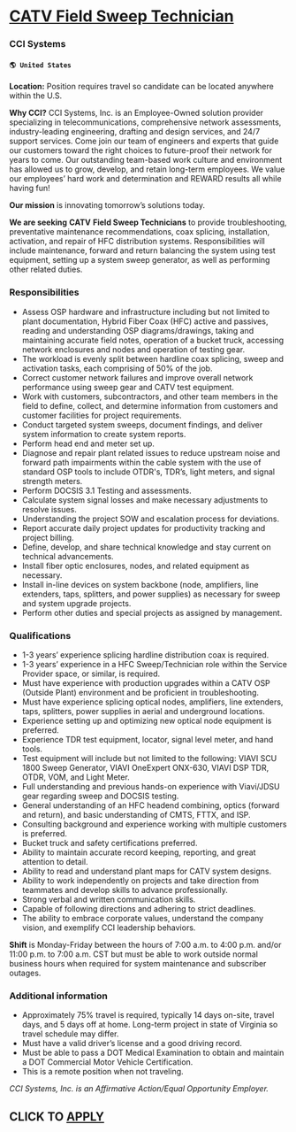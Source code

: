 # [CATV Field Sweep Technician](https://www.remotewlb.com/apply/catv-field-sweep-technician)  
### CCI Systems  
#### `🌎 United States`  

**Location:** Position requires travel so candidate can be located anywhere within the U.S.

 **Why CCI?** CCI Systems, Inc. is an Employee-Owned solution provider specializing in telecommunications, comprehensive network assessments, industry-leading engineering, drafting and design services, and 24/7 support services. Come join our team of engineers and experts that guide our customers toward the right choices to future-proof their network for years to come. Our outstanding team-based work culture and environment has allowed us to grow, develop, and retain long-term employees. We value our employees’ hard work and determination and REWARD results all while having fun!

 **Our mission** is innovating tomorrow’s solutions today.

 **We are seeking** **CATV** **Field Sweep Technicians** to provide troubleshooting, preventative maintenance recommendations, coax splicing, installation, activation, and repair of HFC distribution systems. Responsibilities will include maintenance, forward and return balancing the system using test equipment, setting up a system sweep generator, as well as performing other related duties.

### Responsibilities

  * Assess OSP hardware and infrastructure including but not limited to plant documentation, Hybrid Fiber Coax (HFC) active and passives, reading and understanding OSP diagrams/drawings, taking and maintaining accurate field notes, operation of a bucket truck, accessing network enclosures and nodes and operation of testing gear.
  * The workload is evenly split between hardline coax splicing, sweep and activation tasks, each comprising of 50% of the job.
  * Correct customer network failures and improve overall network performance using sweep gear and CATV test equipment.
  * Work with customers, subcontractors, and other team members in the field to define, collect, and determine information from customers and customer facilities for project requirements.
  * Conduct targeted system sweeps, document findings, and deliver system information to create system reports. 
  * Perform head end and meter set up. 
  * Diagnose and repair plant related issues to reduce upstream noise and forward path impairments within the cable system with the use of standard OSP tools to include OTDR's, TDR’s, light meters, and signal strength meters.
  * Perform DOCSIS 3.1 Testing and assessments.
  * Calculate system signal losses and make necessary adjustments to resolve issues.
  * Understanding the project SOW and escalation process for deviations.
  * Report accurate daily project updates for productivity tracking and project billing.
  * Define, develop, and share technical knowledge and stay current on technical advancements.
  * Install fiber optic enclosures, nodes, and related equipment as necessary.
  * Install in-line devices on system backbone (node, amplifiers, line extenders, taps, splitters, and power supplies) as necessary for sweep and system upgrade projects.
  * Perform other duties and special projects as assigned by management.

### Qualifications

  * 1-3 years’ experience splicing hardline distribution coax is required.
  * 1-3 years’ experience in a HFC Sweep/Technician role within the Service Provider space, or similar, is required.
  * Must have experience with production upgrades within a CATV OSP (Outside Plant) environment and be proficient in troubleshooting.
  * Must have experience splicing optical nodes, amplifiers, line extenders, taps, splitters, power supplies in aerial and underground locations.
  * Experience setting up and optimizing new optical node equipment is preferred.
  * Experience TDR test equipment, locator, signal level meter, and hand tools.
  * Test equipment will include but not limited to the following: VIAVI SCU 1800 Sweep Generator, VIAVI OneExpert ONX-630, VIAVI DSP TDR, OTDR, VOM, and Light Meter.
  * Full understanding and previous hands-on experience with Viavi/JDSU gear regarding sweep and DOCSIS testing.
  * General understanding of an HFC headend combining, optics (forward and return), and basic understanding of CMTS, FTTX, and ISP.
  * Consulting background and experience working with multiple customers is preferred.
  * Bucket truck and safety certifications preferred.
  * Ability to maintain accurate record keeping, reporting, and great attention to detail.
  * Ability to read and understand plant maps for CATV system designs.
  * Ability to work independently on projects and take direction from teammates and develop skills to advance professionally.
  * Strong verbal and written communication skills.
  * Capable of following directions and adhering to strict deadlines.
  * The ability to embrace corporate values, understand the company vision, and exemplify CCI leadership behaviors. 

**Shift** is Monday-Friday between the hours of 7:00 a.m. to 4:00 p.m. and/or 11:00 p.m. to 7:00 a.m. CST but must be able to work outside normal business hours when required for system maintenance and subscriber outages.

### Additional information

  * Approximately 75% travel is required, typically 14 days on-site, travel days, and 5 days off at home. Long-term project in state of Virginia so travel schedule may differ.
  * Must have a valid driver’s license and a good driving record.
  * Must be able to pass a DOT Medical Examination to obtain and maintain a DOT Commercial Motor Vehicle Certification.
  * This is a remote position when not traveling.

 _CCI Systems, Inc. is an Affirmative Action/Equal Opportunity Employer._

  
## CLICK TO [APPLY](https://www.remotewlb.com/apply/catv-field-sweep-technician)

